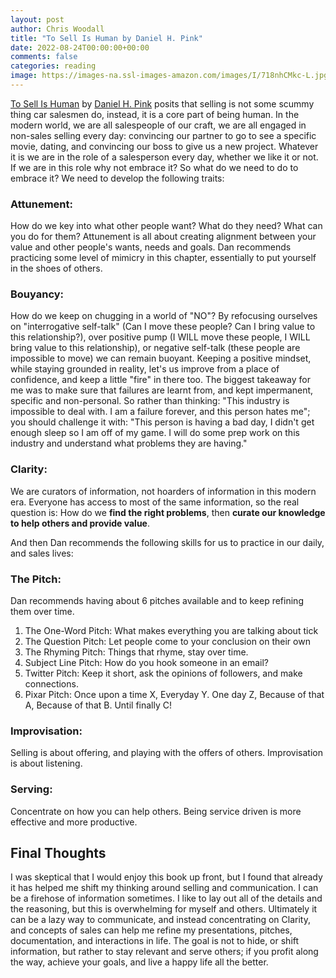 ```yaml
---
layout: post
author: Chris Woodall
title: "To Sell Is Human by Daniel H. Pink"
date: 2022-08-24T00:00:00+00:00
comments: false
categories: reading
image: https://images-na.ssl-images-amazon.com/images/I/718nhCMkc-L.jpg
---
```


[To Sell Is Human] by [Daniel H. Pink] posits that selling is not some scummy thing car salesmen do, instead, it is a core part of being human. In the modern world, we are all salespeople of our craft, we are all engaged in non-sales selling every day: convincing our partner to go to see a specific movie, dating, and convincing our boss to give us a new project. Whatever it is we are in the role of a salesperson every day, whether we like it or not. If we are in this role why not embrace it? So what do we need to do to embrace it? We need to develop the following traits:

### Attunement: 

How do we key into what other people want? What do they need? What can you do for them? Attunement is all about creating alignment between your value and other people's wants, needs and goals. Dan recommends practicing some level of mimicry in this chapter, essentially to put yourself in the shoes of others.

### Bouyancy:

How do we keep on chugging in a world of "NO"? By refocusing ourselves on "interrogative self-talk" (Can I move these people? Can I bring value to this relationship?), over positive pump (I WILL move these people, I WILL bring value to this relationship), or negative self-talk (these people are impossible to move) we can remain buoyant. Keeping a positive mindset, while staying grounded in reality, let's us improve from a place of confidence, and keep a little "fire" in there too. The biggest takeaway for me was to make sure that failures are learnt from, and kept impermanent, specific and non-personal. So rather than thinking: "This industry is impossible to deal with. I am a failure forever, and this person hates me"; you should challenge it with: "This person is having a bad day, I didn't get enough sleep so I am off of my game. I will do some prep work on this industry and understand what problems they are having."

### Clarity: 

We are curators of information, not hoarders of information in this modern era. Everyone has access to most of the same information, so the real question is: How do we **find the right problems**, then **curate our knowledge to help others and provide value**.


And then Dan recommends the following skills for us to practice in our daily, and sales lives:

### The Pitch: 

Dan recommends having about 6 pitches available and to keep refining them over time.
1. The One-Word Pitch: What makes everything you are talking about tick
2. The Question Pitch: Let people come to your conclusion on their own
3. The Rhyming Pitch: Things that rhyme, stay over time.
4. Subject Line Pitch: How do you hook someone in an email?
5. Twitter Pitch: Keep it short, ask the opinions of followers, and make connections.
6. Pixar Pitch: Once upon a time X, Everyday Y. One day Z, Because of that A, Because of that B. Until finally C!

### Improvisation: 

Selling is about offering, and playing with the offers of others. Improvisation is about listening.

### Serving: 

Concentrate on how you can help others. Being service driven is more effective and more productive.

## Final Thoughts
I was skeptical that I would enjoy this book up front, but I found that already it has helped me shift my thinking around selling and communication. I can be a firehose of information sometimes. I like to lay out all of the details and the reasoning, but this is overwhelming for myself and others. Ultimately it can be a lazy way to communicate, and instead concentrating on Clarity, and concepts of sales can help me refine my presentations, pitches, documentation, and interactions in life. The goal is not to hide, or shift information, but rather to stay relevant and serve others; if you profit along the way, achieve your goals, and live a happy life all the better.


[To Sell Is Human]: https://www.amazon.com/Sell-Human-Surprising-Moving-Others/dp/1594631905/
[Daniel H. Pink]: https://www.danpink.com